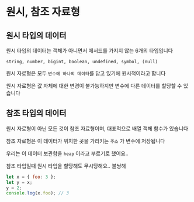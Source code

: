 # 원시, 참조 자료형

## 원시 타입의 데이터

원시 타입의 데이터는 객체가 아니면서 메서드를 가지지 않는 6개의 타입입니다

`string, number, bigint, boolean, undefined, symbol, (null)`

원시 자료형은 모두 `변수에 하나의 데이터`를 담고 있기에 원시적이라고 합니다

원시 자료형은 값 자체에 대한 변경이 불가능하지만 변수에 다른 데이터를 할당할 수 있습니다

## 참조 타입의 데이터

원시 자료형이 아닌 모든 것이 참조 자료형이며, 대표적으로 배열 객체 함수가 있습니다

참조 자료형은 이 데이터가 위치한 곳을 가리키는 `주소` 가 변수에 저장됩니다

우리는 이 데이터 보관함을 `heap` 이라고 부르기로 했어요..

참조 타입일때 원시 타입을 할당해도 무시당해요.. 불쌍해

```jsx
let x = { foo: 3 };
let y = x;
y = 2;
console.log(x.foo); // 3
```